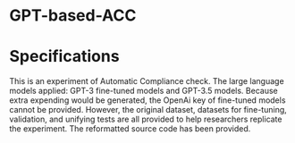 # GPT-based-ACC
# Specifications
This is an experiment of Automatic Compliance check. 
The large language models applied: GPT-3 fine-tuned models and GPT-3.5 models. Because extra expending would be generated, the OpenAi key of fine-tuned models cannot be provided. However, the original dataset, datasets for fine-tuning, validation, and unifying tests are all provided to help researchers replicate the experiment. 
The reformatted source code has been provided.
